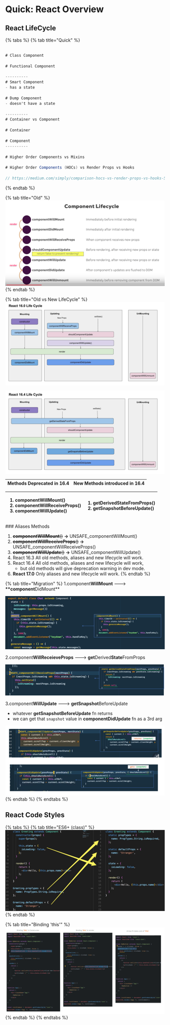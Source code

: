 # Quick: React Overview

## React LifeCycle

{% tabs %}
{% tab title="Quick" %}
```csharp

# Class Component

# Functional Component

----------
# Smart Component
- has a state

# Dump Component
- doesn't have a state

----------
# Container vs Component

# Container

# Component
----------
    
# Higher Order Components vs Mixins

# Higher Order Components (HOCs) vs Render Props vs Hooks

// https://medium.com/simply/comparison-hocs-vs-render-props-vs-hooks-55f9ffcd5dc6
```
{% endtab %}

{% tab title="Old" %}
![](../../.gitbook/assets/image-191.png)
{% endtab %}

{% tab title="Old vs New LifeCycle" %}
![](../../.gitbook/assets/image-37.png)

![](../../.gitbook/assets/image-21.png)

| Methods Deprecated in 16.4 | New Methods introduced in 16.4 |
| :--- | :--- |


<table>
  <thead>
    <tr>
      <th style="text-align:left">
        <ol>
          <li>component<b>WillMount</b>()</li>
          <li>component<b>WillReceiveProps</b>()</li>
          <li>component<b>WillUpdate</b>()</li>
        </ol>
      </th>
      <th style="text-align:left">
        <ol>
          <li>getDerivedStateFromProps()</li>
          <li>getSnapshotBeforeUpdate()</li>
        </ol>
      </th>
    </tr>
  </thead>
  <tbody></tbody>
</table>### Aliases Methods

1. ~~**componentWillMount**\(\)~~ **→**  UNSAFE\_componentWillMount\(\)
2. ~~**componentWillReceiveProps**\(\)~~ **→**  UNSAFE\_componentWillReceiveProps\(\)
3. ~~**componentWillUpdate**\(\)~~ **→** UNSAFE\_componentWillUpdate\(\)
4. React 16.3 All old methods, aliases and new lifecycle will work.
5. React 16.4 All old methods, aliases and new lifecycle will work, 
   * but old methods will give deprecation warning in dev mode.
6. **React 17.0** Only aliases and new lifecycle will work.
{% endtab %}

{% tab title="Migration" %}
1.component**WillMount** ---&gt; **\*\*component**DidMount\*\*

![just a name change](../../.gitbook/assets/image-25.png)

2.component**WillReceieveProps** ---&gt; **get**Derived**State**FromProps

![since newFn is static &apos;this&apos; is not accessible \(i.e. this.state.xxxx\)](../../.gitbook/assets/image-172.png)

3.component**WillUpdate** ---&gt; **getSnapshot**BeforeUpdate

* whatever **getSnapshotBeforeUpdate** fn returns 
* we can get that `snapshot` value in **componentDidUpdate** fn as a 3rd arg

![](../../.gitbook/assets/image-47.png)
{% endtab %}
{% endtabs %}

## React Code Styles

{% tabs %}
{% tab title="ES6+ \(class\)" %}
![](../../.gitbook/assets/image-107.png)
{% endtab %}

{% tab title="Binding \'this\'" %}
![](../../.gitbook/assets/image-56.png)
{% endtab %}
{% endtabs %}



